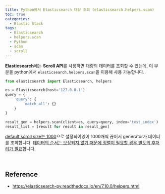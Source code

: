 ```yaml
---
title: Python에서 Elasticsearch 대량 조회 (elasticsearch.helpers.scan)
toc: true
categories:
  - Elastic Stack
tags:
  - Elasticsearch
  - helpers.scan
  - Python
  - scan
  - scroll
---
```


**Elasticsearch**에는 **Scroll API**를 사용하면 대량의 데이터를 조회할 수 있는데, 이 부분을 python에서 `elasticsearch.helpers.scan`을 이용해 사용 가능합니다.

```python
from elasticsearch import Elasticsearch, helpers

es = Elasticsearch(host='127.0.0.1')
query = {
	'query': {
    	'match_all': {}
    }
}

result_gen = helpers.scan(client=es, query=query, index='test_index')
result_list = [result for result in result_gen]
```

<u>default scroll size는 1000</u>으로 설정되어있어 1000개씩 끊어서 generator가 데이터를 조회합니다. <u>데이터의 순서는 보장되지 않기 때문에 정렬이 필요할 경우 별도의 후처리가 필요</u>합니다.

<br>

## **Reference**

* <https://elasticsearch-py.readthedocs.io/en/7.10.0/helpers.html>
